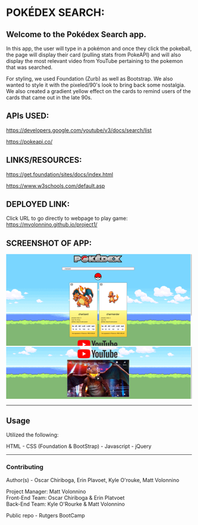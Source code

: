 # POKÉDEX SEARCH:

## Welcome to the Pokédex Search app.
In this app, the user will type in a pokémon and once they click the pokeball, the page will display their card (pulling stats from PokeAPI) and will also display the most relevant video from YouTube pertaining to the pokemon that was searched. 

For styling, we used Foundation (Zurb) as well as Bootstrap. We also wanted to style it with the pixeled/90's look to bring back some nostalgia. We also created a gradient yellow effect on the cards to remind users of the cards that came out in the late 90s.
## APIs USED:
https://developers.google.com/youtube/v3/docs/search/list

https://pokeapi.co/
## LINKS/RESOURCES:
https://get.foundation/sites/docs/index.html

https://www.w3schools.com/default.asp
## DEPLOYED LINK:
Click URL to go directly to webpage to play game:
https://mvolonnino.github.io/project1/

## SCREENSHOT OF APP:

![Screenshot of deploy app](./img/Screen%20Shot%202020-08-06%20at%205.43.37%20PM.png)
![Screenshot of deploy app](./img/Screen%20Shot%202020-08-06%20at%205.43.55%20PM.png)


-----------------------------------------------------

## Usage
Utilized the following:

HTML -
CSS  (Foundation & BootStrap) -
Javascript - 
jQuery

------------------------------------------------------


### Contributing

Author(s) - Oscar Chiriboga, Erin Plavoet, Kyle O'rouke, Matt Volonnino

Project Manager: Matt Volonnino\
Front-End Team: Oscar Chiriboga & Erin Platvoet\
Back-End Team: Kyle O'Rourke & Matt Volonnino

Public repo - Rutgers BootCamp